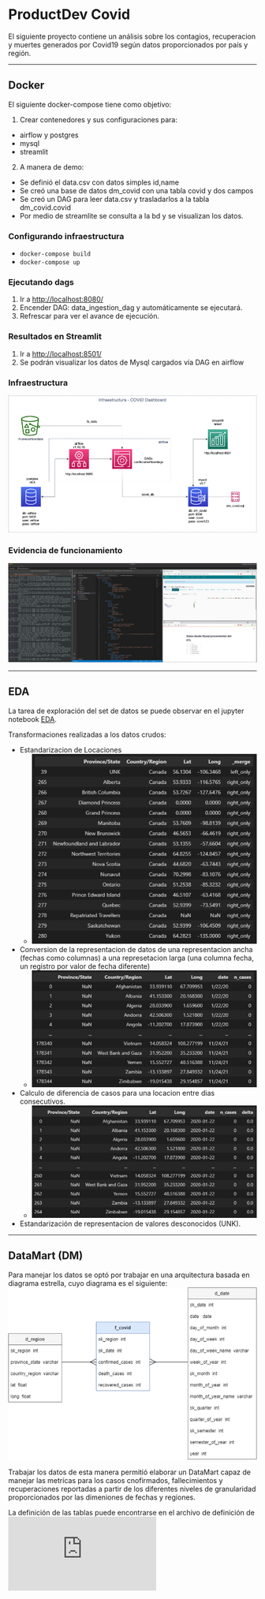 # ProductDev Covid

El siguiente proyecto contiene un análisis sobre los contagios, recuperacion y muertes generados por Covid19 según datos proporcionados por país y región.

---

## Docker

El siguiente docker-compose tiene como objetivo:

1. Crear contenedores y sus configuraciones para:

- airflow y postgres
- mysql
- streamlit

2. A manera de demo:

- Se definió el data.csv con datos simples id,name
- Se creó una base de datos dm_covid con una tabla covid y dos campos
- Se creó un DAG para leer data.csv y trasladarlos a la tabla dm_covid.covid
- Por medio de streamlite se consulta a la bd y se visualizan los datos.

### Configurando infraestructura

- `docker-compose build`
- `docker-compose up`

### Ejecutando dags

1. Ir a <http://localhost:8080/>
2. Encender DAG: data_ingestion_dag y automáticamente se ejecutará.
3. Refrescar para ver el avance de ejecución.

### Resultados en Streamlit

1. Ir a <http://localhost:8501/>
2. Se podrán visualizar los datos de Mysql cargados vía DAG en airflow

### Infraestructura

![Infraestructura](https://github.com/CarlosGarlem/productdev_covid/blob/main/img/InfraestructuraCovidDashboard.png?raw=true)

### Evidencia de funcionamiento

![Funcionamiento](https://github.com/CarlosGarlem/productdev_covid/blob/main/img/execute.png?raw=true)

---

## EDA

La tarea de exploración del set de datos se puede observar en el jupyter notebook [EDA](https://github.com/CarlosGarlem/productdev_covid/blob/main/EDA/EDA.ipynb).

Transformaciones realizadas a los datos crudos:

- Estandarizacion de Locaciones
  - ![Locations](img/diff-locations.png)
- Conversion de la representacion de datos de una representacion ancha (fechas como columnas) a una represetacion larga (una columna fecha, un registro por valor de fecha diferente)
  - ![Wide-to-Long](img/transform-wide-long.png)
- Calculo de diferencia de casos para una locacion entre dias consecutivos.
  - ![deltas](img/compute-delta-cases.png)
- Estandarización de representacion de valores desconocidos (UNK).

---

## DataMart (DM)

Para manejar los datos se optó por trabajar en una arquitectura basada en diagrama estrella, cuyo diagrama es el siguiente:
![DB Diagram](img/StarSchema_CovidDW.png)

Trabajar los datos de esta manera permitió elaborar un DataMart capaz de manejar las metrícas para los casos cnofirmados, fallecimientos y recuperaciones reportadas a partir de los diferentes niveles de granularidad proporcionados por las dimeniones de fechas y regiones. 

La definición de las tablas puede encontrarse en el archivo de definición de ![SQL del proyecto](https://github.com/CarlosGarlem/productdev_covid/blob/main/SQL/DW_DDL.sql)